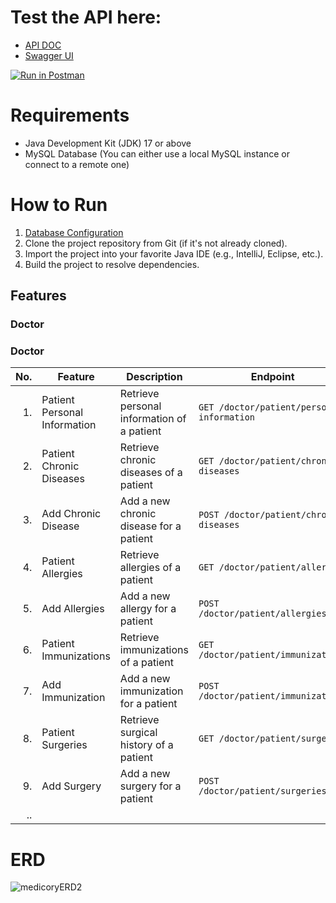 # Test the API here:
- [API DOC](http://localhost:7777/v3/api-docs)
- [Swagger UI](http://localhost:7777/swagger-ui//index.html)

<a href="https://interstellar-capsule-619026.postman.co/collection/28660393-3250146c-3baa-4035-9ebe-837a4e7a0ce0?source=rip_html">
	<img alt="Run in Postman" src="https://run.pstmn.io/button.svg">
</a>

# Requirements
- Java Development Kit (JDK) 17 or above
- MySQL Database (You can either use a local MySQL instance or connect to a remote one)

# How to Run
1. [Database Configuration](DB#readme)
2. Clone the project repository from Git (if it's not already cloned).
3. Import the project into your favorite Java IDE (e.g., IntelliJ, Eclipse, etc.).
4. Build the project to resolve dependencies.

## Features

### Doctor
### Doctor

| No. | Feature                      | Description                                                     | Endpoint                                     |
|----:|------------------------------|-----------------------------------------------------------------|----------------------------------------------|
|  1. | Patient Personal Information | Retrieve personal information of a patient                      | `GET /doctor/patient/personal-information`  |
|  2. | Patient Chronic Diseases     | Retrieve chronic diseases of a patient                          | `GET /doctor/patient/chronic-diseases`      |
|  3. | Add Chronic Disease          | Add a new chronic disease for a patient                        | `POST /doctor/patient/chronic-diseases`     |
|  4. | Patient Allergies            | Retrieve allergies of a patient                                | `GET /doctor/patient/allergies`             |
|  5. | Add Allergies                | Add a new allergy for a patient                                | `POST /doctor/patient/allergies`            |
|  6. | Patient Immunizations        | Retrieve immunizations of a patient                            | `GET /doctor/patient/immunizations`         |
|  7. | Add Immunization             | Add a new immunization for a patient                           | `POST /doctor/patient/immunizations`        |
|  8. | Patient Surgeries            | Retrieve surgical history of a patient                         | `GET /doctor/patient/surgeries`             |
|  9. | Add Surgery                  | Add a new surgery for a patient                                | `POST /doctor/patient/surgeries`            |
|  .. |



# ERD

![medicoryERD2](https://github.com/said-ahmd/health_card/assets/108232157/6a505ea2-e375-43d8-b5a5-611f9f1c8301)
